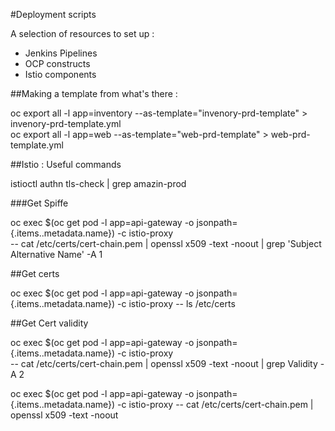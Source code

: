 #Deployment scripts

A selection of resources to set up : 
   * Jenkins Pipelines
   * OCP constructs
   * Istio components
   
##Making a template from what's there :

oc export all -l app=inventory --as-template="invenory-prd-template" > invenory-prd-template.yml  
oc export all -l app=web --as-template="web-prd-template" > web-prd-template.yml  

##Istio : Useful commands

istioctl authn tls-check | grep amazin-prod


###Get Spiffe

oc exec $(oc get pod -l app=api-gateway -o jsonpath={.items..metadata.name}) -c istio-proxy \
    -- cat /etc/certs/cert-chain.pem | openssl x509 -text -noout  | grep 'Subject Alternative Name' -A 1 
    
##Get certs

oc exec $(oc get pod -l app=api-gateway -o jsonpath={.items..metadata.name}) -c istio-proxy -- ls /etc/certs

##Get Cert validity

oc exec $(oc get pod -l app=api-gateway -o jsonpath={.items..metadata.name}) -c istio-proxy \
    -- cat /etc/certs/cert-chain.pem | openssl x509 -text -noout  | grep Validity -A 2
    
    
oc exec $(oc get pod -l app=api-gateway -o jsonpath={.items..metadata.name}) -c istio-proxy -- cat /etc/certs/cert-chain.pem | openssl x509 -text -noout    